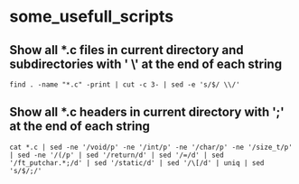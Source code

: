 # some_usefull_scripts

## Show all *.c files in current directory and subdirectories with ' \\' at the end of each string
    find . -name "*.c" -print | cut -c 3- | sed -e 's/$/ \\/'
    
## Show all *.c headers in current directory with ';' at the end of each string
    cat *.c | sed -ne '/void/p' -ne '/int/p' -ne '/char/p' -ne '/size_t/p' | sed -ne '/(/p' | sed '/return/d' | sed '/=/d' | sed '/ft_putchar.*;/d' | sed '/static/d' | sed '/\[/d' | uniq | sed 's/$/;/'
